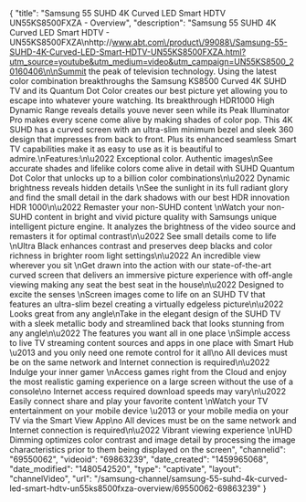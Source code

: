 {
    "title": "Samsung 55 SUHD 4K Curved LED Smart HDTV UN55KS8500FXZA - Overview",
    "description": "Samsung 55 SUHD 4K Curved LED Smart HDTV - UN55KS8500FXZA\nhttp:\/\/www.abt.com\/product\/99088\/Samsung-55-SUHD-4K-Curved-LED-Smart-HDTV-UN55KS8500FXZA.html?utm_source=youtube&utm_medium=video&utm_campaign=UN55KS8500_20160406\n\nSummit the peak of television technology. Using the latest color combination breakthroughs the Samsung KS8500 Curved 4K SUHD TV and its Quantum Dot Color creates our best picture yet allowing you to escape into whatever youre watching. Its breakthrough HDR1000 High Dynamic Range reveals details youve never seen while its Peak Illuminator Pro makes every scene come alive by making shades of color pop. This 4K SUHD has a curved screen with an ultra-slim minimum bezel and sleek 360 design that impresses from back to front. Plus its enhanced seamless Smart TV capabilities make it as easy to use as it is beautiful to admire.\nFeatures:\n\u2022 Exceptional color. Authentic images\nSee accurate shades and lifelike colors come alive in detail with SUHD Quantum Dot Color that unlocks up to a billion color combinations\n\u2022 Dynamic brightness reveals hidden details \nSee the sunlight in its full radiant glory and find the small detail in the dark shadows with our best HDR innovation HDR 1000\n\u2022 Remaster your non-SUHD content \nWatch your non-SUHD content in bright and vivid picture quality with Samsungs unique intelligent picture engine. It analyzes the brightness of the video source and remasters it for optimal contrast\n\u2022 See small details come to life \nUltra Black enhances contrast and preserves deep blacks and color richness in brighter room light settings\n\u2022 An incredible view wherever you sit \nGet drawn into the action with our state-of-the-art curved screen that delivers an immersive picture experience with off-angle viewing making any seat the best seat in the house\n\u2022 Designed to excite the senses \nScreen images come to life on an SUHD TV that features an ultra-slim bezel creating a virtually edgeless picture\n\u2022 Looks great from any angle\nTake in the elegant design of the SUHD TV with a sleek metallic body and streamlined back that looks stunning from any angle\n\u2022 The features you want all in one place \nSimple access to live TV streaming content sources and apps in one place with Smart Hub \u2013 and you only need one remote control for it all\no All devices must be on the same network and Internet connection is required\n\u2022 Indulge your inner gamer \nAccess games right from the Cloud and enjoy the most realistic gaming experience on a large screen without the use of a console\no Internet access required download speeds may vary\n\u2022 Easily connect share and play your favorite content \nWatch your TV entertainment on your mobile device \u2013 or your mobile media on your TV via the Smart View App\no All devices must be on the same network and Internet connection is required\n\u2022 Vibrant viewing experience \nUHD Dimming optimizes color contrast and image detail by processing the image characteristics prior to them being displayed on the screen",
    "channelid": "69550062",
    "videoid": "69863239",
    "date_created": "1459965068",
    "date_modified": "1480542520",
    "type": "captivate",
    "layout": "channelVideo",
    "url": "\/samsung-channel\/samsung-55-suhd-4k-curved-led-smart-hdtv-un55ks8500fxza-overview\/69550062-69863239"
}